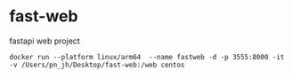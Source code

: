 # fast-web
fastapi web project

````
docker run --platform linux/arm64  --name fastweb -d -p 3555:8000 -it -v /Users/pn_jh/Desktop/fast-web:/web centos
````
